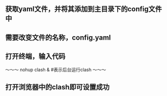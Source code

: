 ## 获取yaml文件，并将其添加到主目录下的config文件中
## 需要改变文件的名称，config.yaml
## 打开终端，输入代码
～～～
nohup clash &    #表示后台运行clash
～～～
## 打开浏览器中的clash即可设置成功
